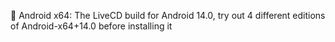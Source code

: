 🤖️ Android x64: The LiveCD build for Android 14.0, try out 4 different editions of Android-x64+14.0 before installing it
